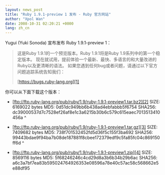 ```yaml
---
layout: news_post
title: "Ruby 1.9.1-preview 1 发布 - Ruby 官方网站"
author: "Xpol Wan"
date: 2008-10-31 02:20:21 +0000
lang: zh_cn
---
```


Yugui (Yuki Sonoda) 宣布发布 Ruby 1.9.1-preview 1：

> 这是Ruby 1.9.1的一个预览版本。Ruby 1.9.1将是Ruby 1.9系列中的第一个稳定版本。
> 现在就试用，提前体验一个最新、最快、多语言的和大量改进的Ruby以及更清晰的语法。
> 如果您遇到任何bug或者问题，请通过以下官方问题追踪系统告知我们：
> 
> [https://bugs.ruby-lang.org][1]

你可以从下面下载这个版本：

* [ftp://ftp.ruby-lang.org/pub/ruby/1.9/ruby-1.9.1-preview1.tar.bz2][2]
  SIZE: 6169022 bytes MD5: 0d51dc949bb6b438ad4ebfabbb5f6754 SHA256:
  dc39000537d7c7528ef26af8e1c3a6215b30b6c579c615eaec7013513410456a
^

* [ftp://ftp.ruby-lang.org/pub/ruby/1.9/ruby-1.9.1-preview1.tar.gz][3]
  SIZE: 7409682 bytes MD5: 738f701532452fd5d36f5c155f3ba692 SHA256:
  99443bdae9f94ba7b08de187881f8cbee172379edf9c5fa85fc04c869150ff6d
^

* [ftp://ftp.ruby-lang.org/pub/ruby/1.9/ruby-1.9.1-preview1.zip][4]
  SIZE: 8569116 bytes MD5: 5f68246246c4cd29d8a3b6b34b29b6ac SHA256:
  a6c3a7bf7ea83b595024764926353e08596a78e40c57ac58c568662e5e88df95



[1]: https://bugs.ruby-lang.org
[2]: ftp://ftp.ruby-lang.org/pub/ruby/1.9/ruby-1.9.1-preview1.tar.bz2
[3]: ftp://ftp.ruby-lang.org/pub/ruby/1.9/ruby-1.9.1-preview1.tar.gz
[4]: ftp://ftp.ruby-lang.org/pub/ruby/1.9/ruby-1.9.1-preview1.zip
